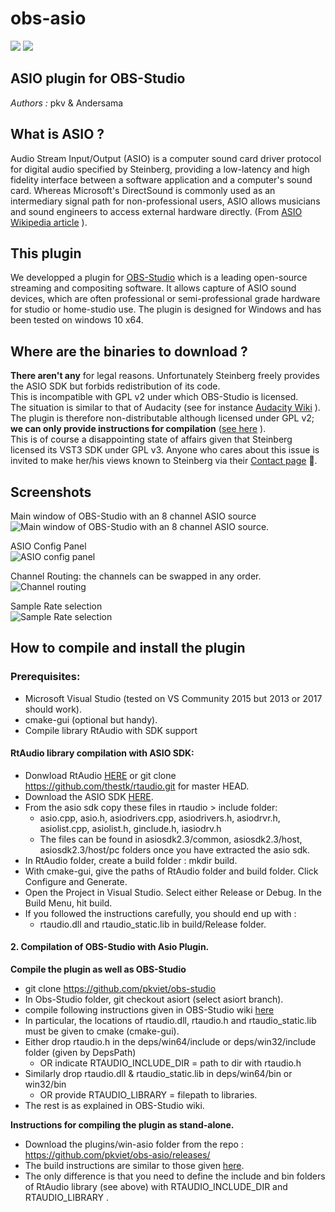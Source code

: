 # obs-asio
![](/images/obs_icon_very_small.png)  ![](/images/TECH_ASIOsmall.png)

## ASIO plugin for OBS-Studio ##

*Authors :* pkv & Andersama

## What is ASIO ? ##
Audio Stream Input/Output (ASIO) is a computer sound card driver protocol for digital audio specified by Steinberg, providing a low-latency and high fidelity interface between a software application and a computer's sound card. Whereas Microsoft's DirectSound is commonly used as an intermediary signal path for non-professional users, ASIO allows musicians and sound engineers to access external hardware directly. (From [ASIO Wikipedia article](https://en.wikipedia.org/wiki/Audio_Stream_Input/Output) ).

## This plugin ##
We developped a plugin for [OBS-Studio](https://obsproject.com/) which is a leading open-source streaming and compositing software.
It allows capture of ASIO sound devices, which are often professional or semi-professional grade hardware for studio or home-studio use. The plugin is designed for Windows and has been tested on windows 10 x64.

## Where are the binaries to download ? ##
**There aren't any** for legal reasons.
Unfortunately Steinberg freely provides the ASIO SDK but forbids redistribution of its code.  
This is incompatible with GPL v2 under which OBS-Studio is licensed.  
The situation is similar to that of Audacity (see for instance [Audacity Wiki](http://wiki.audacityteam.org/wiki/ASIO_Audio_Interface) ).
The plugin is therefore non-distributable although licensed under GPL v2; **we can only provide instructions for compilation** ([see here](#how-to-compile-and-install-the-plugin) ).  
This is of course a disappointing state of affairs given that Steinberg licensed its VST3 SDK under GPL v3.
Anyone who cares about this issue is invited to make her/his views known to Steinberg via their [Contact page](http://www.steinberg.net/en/support/support_contact.html) :shit:.

## Screenshots ##
Main window of OBS-Studio with an 8 channel ASIO source    
![Main window of OBS-Studio with an 8 channel ASIO source.](/images/asio1.jpg) 

ASIO Config Panel    
![ASIO config panel](/images/asio2medium.jpg)

Channel Routing: the channels can be swapped in any order.        
![Channel routing](/images/asio3medium.jpg) 

Sample Rate selection    
![Sample Rate selection](/images/asio4medium.jpg)

## How to compile and install the plugin ##

### Prerequisites: ###   

* Microsoft Visual Studio (tested on VS Community 2015 but 2013 or 2017 should work).    
* cmake-gui (optional but handy).    
* Compile library RtAudio with SDK support    

#### RtAudio library compilation with ASIO SDK: ####

 * Donwload RtAudio [HERE](http://www.music.mcgill.ca/~gary/rtaudio/) or git clone https://github.com/thestk/rtaudio.git for master HEAD.
* Download the ASIO SDK [HERE](https://www.steinberg.net/en/company/developers.html).
* From the asio sdk copy these files in rtaudio > include folder:    
    * asio.cpp, asio.h, asiodrivers.cpp, asiodrivers.h, asiodrvr.h, asiolist.cpp, asiolist.h, ginclude.h, iasiodrv.h    
    * The files can be found in asiosdk2.3/common, asiosdk2.3/host, asiosdk2.3/host/pc folders once you have extracted the asio sdk.    
* In RtAudio folder, create a build folder : mkdir build.    
* With cmake-gui, give the paths of RtAudio folder and build folder. Click Configure and Generate.
* Open the Project in Visual Studio. Select either Release or Debug. In the Build Menu, hit build.   
* If you followed the instructions carefully, you should end up with : 
    * rtaudio.dll and rtaudio_static.lib in build/Release folder.    

#### 2. Compilation of OBS-Studio with Asio Plugin. ####

**Compile the plugin as well as OBS-Studio**

* git clone https://github.com/pkviet/obs-studio    
* In Obs-Studio folder, git checkout asiort (select asiort branch).        
* compile following instructions given in OBS-Studio wiki [here](https://github.com/jp9000/obs-studio/wiki/install-instructions#windows-build-directions)      
* In particular, the locations of rtaudio.dll, rtaudio.h and rtaudio_static.lib must be given to cmake (cmake-gui).
* Either drop rtaudio.h in the deps/win64/include or deps/win32/include folder (given by DepsPath)    
    * OR indicate RTAUDIO_INCLUDE_DIR = path to dir with rtaudio.h   
* Similarly drop rtaudio.dll & rtaudio_static.lib in deps/win64/bin or win32/bin
    * OR provide RTAUDIO_LIBRARY = filepath to libraries.
*  The rest is as explained in OBS-Studio wiki.
    
**Instructions for compiling the plugin as stand-alone.**

* Download the plugins/win-asio folder from the repo : https://github.com/pkviet/obs-asio/releases/
* The build instructions are similar to those given [here](https://github.com/Palakis/obs-websocket/blob/master/BUILDING.md).  
* The only difference is that you need to define the include and bin folders of RtAudio library (see above) with RTAUDIO_INCLUDE_DIR and  RTAUDIO_LIBRARY .    


